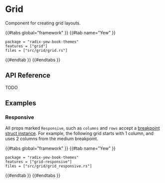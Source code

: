 # Grid

Component for creating grid layouts.

{{#tabs global="framework" }}
{{#tab name="Yew" }}

```toml,trunk
package = "radix-yew-book-themes"
features = ["grid"]
files = ["src/grid/grid.rs"]
```

{{#endtab }}
{{#endtabs }}

## API Reference

TODO

## Examples

### Responsive

All props marked `Responsive`, such as `columns` and `rows` accept a [breakpoint struct instance](../theme/breakpoints.md). For example, the following grid starts with 1 column, and uses 2 columns from the medium breakpoint.

{{#tabs global="framework" }}
{{#tab name="Yew" }}

```toml,trunk
package = "radix-yew-book-themes"
features = ["grid-responsive"]
files = ["src/grid/grid_responsive.rs"]
```

{{#endtab }}
{{#endtabs }}
